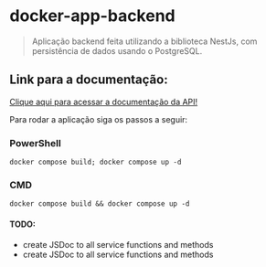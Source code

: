 # **docker-app-backend**

> Aplicação backend feita utilizando a biblioteca NestJs, com persistência de dados usando o PostgreSQL.

## Link para a documentação:
<a href="https://documenter.getpostman.com/view/27433321/2s93z58PtP" target="_blank">Clique aqui para acessar a documentação da API!</a>

Para rodar a aplicação siga os passos a seguir:

### PowerShell
    docker compose build; docker compose up -d

### CMD
    docker compose build && docker compose up -d

#### TODO:
 - create JSDoc to all service functions and methods
 - create JSDoc to all service functions and methods
